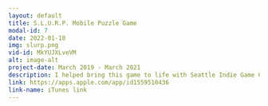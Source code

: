 ```yaml
---
layout: default
title: S.L.U.R.P. Mobile Puzzle Game
modal-id: 7
date: 2022-01-10
img: slurp.png
vid-id: MkYUJXLveVM
alt: image-alt
project-date: March 2019 - March 2021
description: I helped bring this game to life with Seattle Indie Game Creatives, a group of game dev hobbyists that met through Meetup. We would gather on weekends in a small coffee shop, brainstorm and test out different quirky ideas, until getting one that sticked. Enter S.L.U.R.P., a quirky little mobile puzzle game that definitely had a bunch of interesting design challenges. I was in charge of the full initial Unity implementation, built up a WebGL level editor for the whole team to use, punching holes in game mechanic design and then brainstorm design ideas about how to patch those holes up, or take a completely different route. 
link: https://apps.apple.com/app/id1559510436
link-name: iTunes link
---
```


